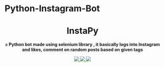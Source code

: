 # Python-Instagram-Bot
 <h1 align="center">InstaPy</h1>
  <p align="center">a <b>Python bot<b> made using selenium library , it basically logs into Instagram and likes, comment on random posts based on given tags<p>
  <p align="center">
    <a href="https://github.com/">
      <img src="https://img.shields.io/badge/license-GPLv3-blue.svg" />
    </a>
    <a href="https://github.com/SeleniumHQ/selenium">
      <img src="https://img.shields.io/badge/built%20with-Selenium-yellow.svg" />
    </a>
    <a href="https://www.python.org/">
    	<img src="https://img.shields.io/badge/built%20with-Python3-red.svg" />
    </a>
  </p>
